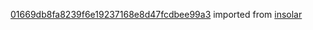 [01669db8fa8239f6e19237168e8d47fcdbee99a3](https://github.com/insolar/insolar/commit/01669db8fa8239f6e19237168e8d47fcdbee99a3) imported from [insolar](https://github.com/insolar/insolar)
